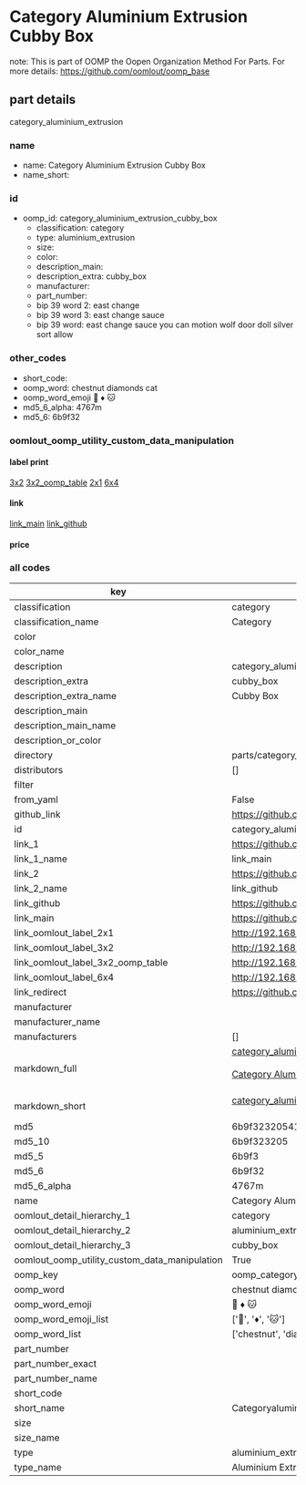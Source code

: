 # Category Aluminium Extrusion Cubby Box  

note: This is part of OOMP the Oopen Organization Method For Parts. For more details: https://github.com/oomlout/oomp_base

##  part details
  



category_aluminium_extrusion



### name
* name: Category Aluminium Extrusion Cubby Box
* name_short: 
### id
* oomp_id: category_aluminium_extrusion_cubby_box
  * classification: category
  * type: aluminium_extrusion
  * size: 
  * color: 
  * description_main: 
  * description_extra: cubby_box
  * manufacturer: 
  * part_number: 
  * bip 39 word 2: east change
  * bip 39 word 3: east change sauce
  * bip 39 word: east change sauce you can motion wolf door doll silver sort allow

### other_codes
* short_code: 
* oomp_word: chestnut diamonds cat
* oomp_word_emoji :chestnut: :diamonds: :cat:
* md5_6_alpha: 4767m
* md5_6: 6b9f32






### oomlout_oomp_utility_custom_data_manipulation
#### label print
[3x2](http://192.168.1.245:1112/?label=oomp%204767m)
[3x2_oomp_table](http://192.168.1.108:1112/?label=oomp%204767m)
[2x1](http://192.168.1.242:1112/?label=oomp%204767m)
[6x4](http://192.168.1.55:1112/?label=oomp%204767m)    

#### link

[link_main](https://github.com/oomlout/oomlout_oomp_version_1_messy/tree/main/parts/category_aluminium_extrusion_cubby_box) [link_github](https://github.com/oomlout/oomlout_oomp_version_1_messy/tree/main/parts/category_aluminium_extrusion_cubby_box)                             

#### price







### all codes 
| key | value |  
| --- | --- |  
| classification | category |  
| classification_name | Category |  
| color |  |  
| color_name |  |  
| description | category_aluminium_extrusion |  
| description_extra | cubby_box |  
| description_extra_name | Cubby Box |  
| description_main |  |  
| description_main_name |  |  
| description_or_color |   |  
| directory | parts/category_aluminium_extrusion_cubby_box |  
| distributors | [] |  
| filter |  |  
| from_yaml | False |  
| github_link | https://github.com/oomlout/oomlout_oomp_part_src/tree/main/parts/category_aluminium_extrusion_cubby_box |  
| id | category_aluminium_extrusion_cubby_box |  
| link_1 | https://github.com/oomlout/oomlout_oomp_version_1_messy/tree/main/parts/category_aluminium_extrusion_cubby_box |  
| link_1_name | link_main |  
| link_2 | https://github.com/oomlout/oomlout_oomp_version_1_messy/tree/main/parts/category_aluminium_extrusion_cubby_box |  
| link_2_name | link_github |  
| link_github | https://github.com/oomlout/oomlout_oomp_version_1_messy/tree/main/parts/category_aluminium_extrusion_cubby_box |  
| link_main | https://github.com/oomlout/oomlout_oomp_version_1_messy/tree/main/parts/category_aluminium_extrusion_cubby_box |  
| link_oomlout_label_2x1 | http://192.168.1.242:1112/?label=oomp%204767m |  
| link_oomlout_label_3x2 | http://192.168.1.245:1112/?label=oomp%204767m |  
| link_oomlout_label_3x2_oomp_table | http://192.168.1.108:1112/?label=oomp%204767m |  
| link_oomlout_label_6x4 | http://192.168.1.55:1112/?label=oomp%204767m |  
| link_redirect | https://github.com/oomlout/oomlout_oomp_version_1_messy/tree/main/parts/category_aluminium_extrusion_cubby_box |  
| manufacturer |  |  
| manufacturer_name |  |  
| manufacturers | [] |  
| markdown_full | [category_aluminium_extrusion_cubby_box](none)<br>[](none)<br>[Category Aluminium Extrusion Cubby Box](none)<br><br> |  
| markdown_short | [category_aluminium_extrusion_cubby_box](none)<br><br> |  
| md5 | 6b9f323205417f9a41107ff37f098a2d |  
| md5_10 | 6b9f323205 |  
| md5_5 | 6b9f3 |  
| md5_6 | 6b9f32 |  
| md5_6_alpha | 4767m |  
| name | Category Aluminium Extrusion Cubby Box |  
| oomlout_detail_hierarchy_1 | category |  
| oomlout_detail_hierarchy_2 | aluminium_extrusion |  
| oomlout_detail_hierarchy_3 | cubby_box |  
| oomlout_oomp_utility_custom_data_manipulation | True |  
| oomp_key | oomp_category_aluminium_extrusion_cubby_box |  
| oomp_word | chestnut diamonds cat |  
| oomp_word_emoji | :chestnut: :diamonds: :cat: |  
| oomp_word_emoji_list | [':chestnut:', ':diamonds:', ':cat:'] |  
| oomp_word_list | ['chestnut', 'diamonds', 'cat'] |  
| part_number |  |  
| part_number_exact |  |  
| part_number_name |  |  
| short_code |  |  
| short_name | Categoryaluminiumextrusion |  
| size |  |  
| size_name |  |  
| type | aluminium_extrusion |  
| type_name | Aluminium Extrusion |  
